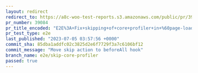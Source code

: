 ```yaml
---
layout: redirect
redirect_to: https://a8c-woo-test-reports.s3.amazonaws.com/public/pr/39084/e2e/index.html
pr_number: 39084
pr_title_encoded: "E2E%3A+Fix+skipping+of+core+profiler+in+%60page-loads.spec.js%60"
pr_test_type: e2e
last_published: "2023-07-05 03:57:56 +0000"
commit_sha: 85dba1addfc02c3825d2e6f7729f3a7c6106bf12
commit_message: "Move skip action to beforeAll hook"
branch_name: e2e/skip-core-profiler
passed: true
---
```

